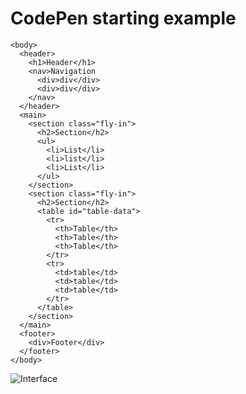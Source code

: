 # CodePen starting example    
    <body>
      <header>
        <h1>Header</h1>
        <nav>Navigation
          <div>div</div>
          <div>div</div>
        </nav>
      </header>
      <main>
        <section class="fly-in">
          <h2>Section</h2>
          <ul>
            <li>List</li>
            <li>list</li>
            <li>List</li>
          </ul>
        </section>
        <section class="fly-in">
          <h2>Section</h2>
          <table id="table-data">
            <tr>
              <th>Table</th>
              <th>Table</th>
              <th>Table</th>
            </tr>
            <tr>
              <td>table</td>
              <td>table</td>
              <td>table</td>
            </tr>
          </table>
        </section>
      </main>
      <footer>
        <div>Footer</div>
      </footer>
    </body>
![Interface](./main/Resources./startup-design.png)
